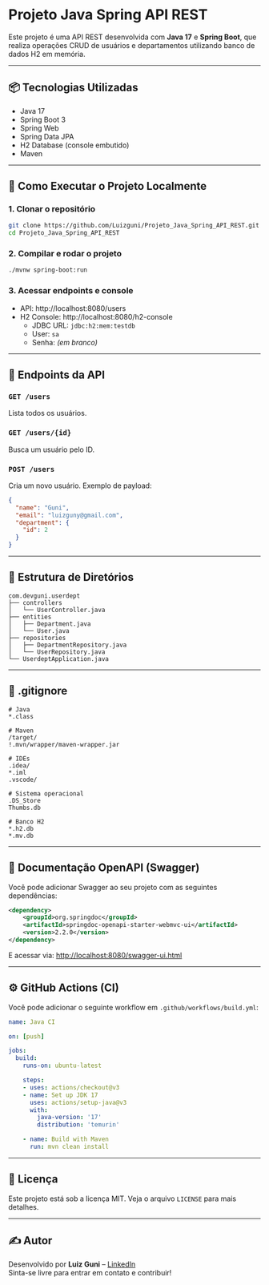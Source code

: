 # Projeto Java Spring API REST

Este projeto é uma API REST desenvolvida com **Java 17** e **Spring Boot**, que realiza operações CRUD de usuários e departamentos utilizando banco de dados H2 em memória.

---

## 📦 Tecnologias Utilizadas

- Java 17
- Spring Boot 3
- Spring Web
- Spring Data JPA
- H2 Database (console embutido)
- Maven

---

## 🔧 Como Executar o Projeto Localmente

### 1. Clonar o repositório

```bash
git clone https://github.com/Luizguni/Projeto_Java_Spring_API_REST.git
cd Projeto_Java_Spring_API_REST
```

### 2. Compilar e rodar o projeto

```bash
./mvnw spring-boot:run
```

### 3. Acessar endpoints e console

- API: http://localhost:8080/users
- H2 Console: http://localhost:8080/h2-console
  - JDBC URL: `jdbc:h2:mem:testdb`
  - User: `sa`
  - Senha: *(em branco)*

---

## 📌 Endpoints da API

### `GET /users`
Lista todos os usuários.

### `GET /users/{id}`
Busca um usuário pelo ID.

### `POST /users`
Cria um novo usuário. Exemplo de payload:

```json
{
  "name": "Guni",
  "email": "luizguny@gmail.com",
  "department": {
    "id": 2
  }
}
```

---

## 📁 Estrutura de Diretórios

```
com.devguni.userdept
├── controllers
│   └── UserController.java
├── entities
│   ├── Department.java
│   └── User.java
├── repositories
│   ├── DepartmentRepository.java
│   └── UserRepository.java
└── UserdeptApplication.java
```

---

## 📄 .gitignore

```gitignore
# Java
*.class

# Maven
/target/
!.mvn/wrapper/maven-wrapper.jar

# IDEs
.idea/
*.iml
.vscode/

# Sistema operacional
.DS_Store
Thumbs.db

# Banco H2
*.h2.db
*.mv.db
```

---

## 📘 Documentação OpenAPI (Swagger)

Você pode adicionar Swagger ao seu projeto com as seguintes dependências:

```xml
<dependency>
    <groupId>org.springdoc</groupId>
    <artifactId>springdoc-openapi-starter-webmvc-ui</artifactId>
    <version>2.2.0</version>
</dependency>
```

E acessar via: [http://localhost:8080/swagger-ui.html](http://localhost:8080/swagger-ui.html)

---

## ⚙️ GitHub Actions (CI)

Você pode adicionar o seguinte workflow em `.github/workflows/build.yml`:

```yaml
name: Java CI

on: [push]

jobs:
  build:
    runs-on: ubuntu-latest

    steps:
    - uses: actions/checkout@v3
    - name: Set up JDK 17
      uses: actions/setup-java@v3
      with:
        java-version: '17'
        distribution: 'temurin'

    - name: Build with Maven
      run: mvn clean install
```

---

## 📃 Licença

Este projeto está sob a licença MIT. Veja o arquivo `LICENSE` para mais detalhes.

---

## ✍️ Autor

Desenvolvido por **Luiz Guni** – [LinkedIn](https://www.linkedin.com/in/luizguni/)  
Sinta-se livre para entrar em contato e contribuir!